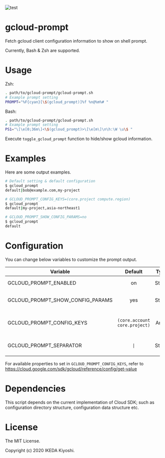 ![test](https://github.com/progrhyme/gcloud-prompt/workflows/test/badge.svg)

# gcloud-prompt

Fetch gcloud client configuration information to show on shell prompt.

Currently, Bash & Zsh are supported.

# Usage

Zsh:

```sh
. path/to/gcloud-prompt/gcloud-prompt.sh
# Example prompt setting
PROMPT="%F{cyan}[\$(gcloud_prompt)]%f %n@%m%# "
```

Bash:

```sh
. path/to/gcloud-prompt/gcloud-prompt.sh
# Example prompt setting
PS1="\[\e[0;36m\]<\$(gcloud_prompt)>\[\e[m\]\n\h:\W \u\$ "
```

Execute `toggle_gcloud_prompt` function to hide/show gcloud information.

# Examples

Here are some output examples.

```sh
# Default setting & default configuration
$ gcloud_prompt
default|bob@example.com,my-project

# GCLOUD_PROMPT_CONFIG_KEYS=(core.project compute.region)
$ gcloud_prompt
default|my-project,asia-northeast1

# GCLOUD_PROMPT_SHOW_CONFIG_PARAMS=no
$ gcloud_prompt
default
```

# Configuration

You can change below variables to customize the prompt output.

 Variable | Default | Type | Description
----------|:-------:|:----:|---------------
 GCLOUD_PROMPT_ENABLED | on | String | If this variable is not set, `gcloud_prompt` prints nothing
 GCLOUD_PROMPT_SHOW_CONFIG_PARAMS | yes | String | If this variable doesn't equal to "yes", only current active configuration shows on prompt
 GCLOUD_PROMPT_CONFIG_KEYS | `(core.account core.project)` | Array | When `GCLOUD_PROMPT_SHOW_CONFIG_PARAMS` is set to `yes`, these properties appears on prompt
 GCLOUD_PROMPT_SEPARATOR | `\|` | String | Delimiter between active configuration and config properties

For available properties to set in `GCLOUD_PROMPT_CONFIG_KEYS`, refer to https://cloud.google.com/sdk/gcloud/reference/config/get-value

# Dependencies

This script depends on the current implementation of Cloud SDK; such as configuration
directory structure, configuration data structure etc.

# License

The MIT License.

Copyright (c) 2020 IKEDA Kiyoshi.
